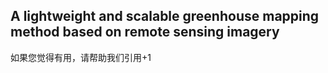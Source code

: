 ## A lightweight and scalable greenhouse mapping method based on remote sensing imagery  
如果您觉得有用，请帮助我们引用+1

